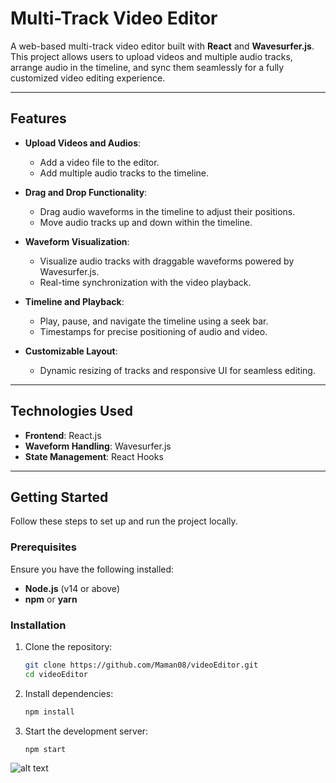 # Multi-Track Video Editor

A web-based multi-track video editor built with **React** and **Wavesurfer.js**. This project allows users to upload videos and multiple audio tracks, arrange audio in the timeline, and sync them seamlessly for a fully customized video editing experience.

---

## Features

- **Upload Videos and Audios**:
  - Add a video file to the editor.
  - Add multiple audio tracks to the timeline.

- **Drag and Drop Functionality**:
  - Drag audio waveforms in the timeline to adjust their positions.
  - Move audio tracks up and down within the timeline.

- **Waveform Visualization**:
  - Visualize audio tracks with draggable waveforms powered by Wavesurfer.js.
  - Real-time synchronization with the video playback.

- **Timeline and Playback**:
  - Play, pause, and navigate the timeline using a seek bar.
  - Timestamps for precise positioning of audio and video.

- **Customizable Layout**:
  - Dynamic resizing of tracks and responsive UI for seamless editing.

---

## Technologies Used

- **Frontend**: React.js
- **Waveform Handling**: Wavesurfer.js
- **State Management**: React Hooks


---

## Getting Started

Follow these steps to set up and run the project locally.

### Prerequisites

Ensure you have the following installed:

- **Node.js** (v14 or above)
- **npm** or **yarn**

### Installation

1. Clone the repository:
   ```bash
   git clone https://github.com/Maman08/videoEditor.git
   cd videoEditor

2. Install dependencies:
   ```bash
   npm install

3. Start the development server:
   ```bash
   npm start   

![alt text](image-1.png)